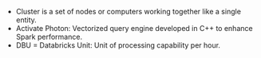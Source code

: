 * Cluster is a set of nodes or computers working together like a single entity. 
* Activate Photon: Vectorized query engine developed in C++ to enhance Spark performance. 
* DBU = Databricks Unit: Unit of processing capability per hour. 